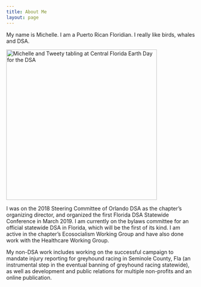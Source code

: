 ```yaml
---
title: About Me
layout: page
---
```


My name is Michelle. I am a Puerto Rican Floridian. I really like birds, whales and DSA.

<img width="400" height="400" src="{{site.baseurl}}/images/michelle_and_tweety.jpg" alt="Michelle and Tweety tabling at Central Florida Earth Day for the DSA">

I was on the 2018 Steering Committee of Orlando DSA as the chapter’s organizing director, and organized the first Florida DSA Statewide Conference in March 2019. I am currently on the bylaws committee for an official statewide DSA in Florida, which will be the first of its kind. I am active in the chapter’s Ecosocialism Working Group and have also done work with the Healthcare Working Group. 

My non-DSA work includes working on the successful campaign to mandate injury reporting for greyhound racing in Seminole County, Fla (an instrumental step in the eventual banning of greyhound racing statewide), as well as development and public relations for multiple non-profits and an online publication.

